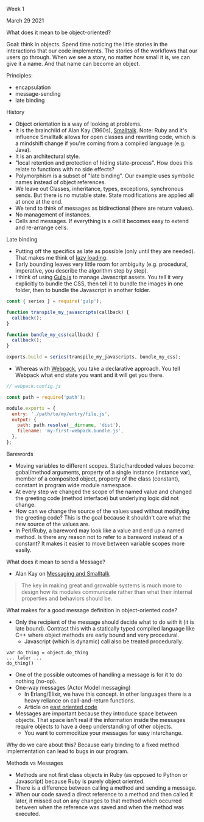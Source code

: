 Week 1

March 29 2021

What does it mean to be object-oriented?

Goal: think in objects. Spend time noticing the little stories in the interactions that our code implements. The stories of the workflows that our users go through. When we see a story, no matter how small it is, we can give it a name. And that name can become an object.

Principles:

- encapsulation
- message-sending
- late binding

History

- Object orientation is a way of looking at problems.
- It is the brainchild of Alan Kay (1960s), [Smalltalk](https://en.wikipedia.org/wiki/Smalltalk). Note: Ruby and it's influence Smalltalk allows for open classes and rewriting code, which is a mindshift change if you're coming from a compiled language (e.g. Java).
- It is an architectural style.
- "local retention and protection of hiding state-process". How does this relate to functions with no side effects?
- Polymorphism is a subset of "late binding". Our example uses symbolic names instead of object references.
- We leave out Classes, inheritance, types, exceptions, synchronous sends. But there is no mutable state. State modifications are applied all at once at the end.
- We tend to think of messages as bidirectional (there are return values).
- No management of instances.
- Cells and messages. If everything is a cell it becomes easy to extend and re-arrange cells.

Late binding

- Putting off the specifics as late as possible (only until they are needed). That makes me think of [lazy loading](https://en.wikipedia.org/wiki/Lazy_loading).
- Early bounding leaves very little room for ambiguity (e.g. procedural, imperative, you describe the algorithm step by step).
- I think of using [Gulp.js](https://gulpjs.com/) to manage Javascript assets. You tell it very explicitly to bundle the CSS, then tell it to bundle the images in one folder, then to bundle the Javascript in another folder.

```javascript
const { series } = require('gulp');

function transpile_my_javascripts(callback) {
  callback();
}

function bundle_my_css(callback) {
  callback();
}

exports.build = series(transpile_my_javascripts, bundle_my_css);

```

- Whereas with [Webpack](https://webpack.js.org/), you take a declarative approach. You tell Webpack what end state you want and it will get you there. 

```javascript
// webpack.config.js

const path = require('path');

module.exports = {
  entry: './path/to/my/entry/file.js',
  output: {
    path: path.resolve(__dirname, 'dist'),
    filename: 'my-first-webpack.bundle.js',
  },
};

```

Barewords

- Moving variables to different scopes. Static/hardcoded values become: gobal/method arguments, property of a single instance (instance var), member of a composited object, property of the class (constant), constant in program wide module namespace.
- At every step we changed the scope of the named value and changed the greeting code (method interface) but underlying logic did not change.
- How can we change the source of the values used without modifying the greeting code? This is the goal because it shouldn't care what the new source of the values are.
- In Perl/Ruby, a bareword may look like a value and end up a named method. Is there any reason not to refer to a bareword instead of a constant? It makes it easier to move between variable scopes more easily.

What does it mean to send a Message?

- Alan Kay on [Messaging and Smalltalk](http://wiki.c2.com/?AlanKayOnMessaging)

> The key in making great and growable systems is much more to design how its modules communicate rather than what their internal properties and behaviors should be.

What makes for a good message definition in object-oriented code?

- Only the recipient of the message should decide what to do with it (it is late bound). Contrast this with a statically typed compiled language like C++ where object methods are early bound and very procedural.  
  - Javascript (which is dynamic) call also be treated procedurally.

```
var do_thing = object.do_thing
... later ...
do_thing()
```

- One of the possible outcomes of handling a message is for it to do nothing (no-op).
- One-way messages (Actor Model messaging)
  - In Erlang/Elixir, we have this concept. In other languages there is a heavy reliance on call-and-return functions.
  - Article on [east oriented code](https://www.saturnflyer.com/blog/the-4-rules-of-east-oriented-code-rule-1)
- Messages are important because they introduce space between objects. That space isn't real if the information inside the messages require objects to have a deep understanding of other objects.
  - You want to commoditize your messages for easy interchange.

Why do we care about this? Because early binding to a fixed method implementation can lead to bugs in our program.

Methods vs Messages

- Methods are not first class objects in Ruby (as opposed to Python or Javascript) because Ruby is purely object oriented.
- There is a difference between calling a method and sending a message.
- When our code saved a direct reference to a method and then called it later, it missed out on any changes to that method which occurred between when the reference was saved and when the method was executed.

